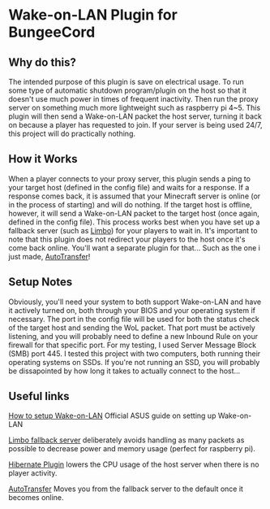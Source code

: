 #  Wake-on-LAN Plugin for BungeeCord

## Why do this?

The intended purpose of this plugin is save on electrical usage. To run some type of automatic shutdown program/plugin on the host so that it doesn't use much power in times of frequent inactivity. Then run the proxy server on something much more lightweight such as raspberry pi 4~5. This plugin will then send a Wake-on-LAN packet the host server, turning it back on because a player has requested to join. If your server is being used 24/7, this project will do practically nothing. 

## How it Works

When a player connects to your proxy server, this plugin sends a ping to your target host (defined in the config file) and waits for a response. If a response comes back, it is assumed that your Minecraft server is online (or in the process of starting) and will do nothing. If the target host is offline, however, it will send a Wake-on-LAN packet to the target host (once again, defined in the config file). This process works best when you have set up a fallback server (such as [Limbo](https://www.spigotmc.org/resources/limbo-standalone-server-lightweight-solution-for-afk-or-waiting-rooms-in-your-server-network.82468/)) for your players to wait in. It's important to note that this plugin does not redirect your players to the host once it's come back online. You'll want a separate plugin for that... Such as the one i just made, [AutoTransfer](https://github.com/TrademarkTHIS/BungeeAutoTransfer)!  

## Setup Notes

Obviously, you'll need your system to both support Wake-on-LAN and have it actively turned on, both through your BIOS and your operating system if necessary. The port in the config file will be used for both the status check of the target host and sending the WoL packet. That port must be actively listening, and you will probably need to define a new Inbound Rule on your firewall for that specific port. For my testing, I used Server Message Block (SMB) port 445. I tested this project with two computers, both running their operating systems on SSDs. If you're not running an SSD, you will probably be dissapointed by how long it takes to actually connect to the host...


## Useful links

[How to setup Wake-on-LAN](https://www.asus.com/support/faq/1045950/) Official ASUS guide on setting up Wake-on-LAN

[Limbo fallback server](https://www.spigotmc.org/resources/limbo-standalone-server-lightweight-solution-for-afk-or-waiting-rooms-in-your-server-network.82468/) deliberately avoids handling as many packets as possible to decrease power and memory usage (perfect for raspberry pi).

[Hibernate Plugin](https://www.spigotmc.org/resources/hibernate.4441/) lowers the CPU usage of the host server when there is no player activity.

[AutoTransfer](https://github.com/TrademarkTHIS/BungeeAutoTransfer) Moves you from the fallback server to the default once it becomes online.
